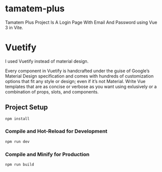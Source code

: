 # tamatem-plus
Tamatem Plus Project Is A Login Page With Email And Password using Vue 3 in Vite.

# Vuetify

I used Vuetify instead of material design.

Every component in Vuetify is handcrafted under the guise of Google’s Material Design specification and comes with hundreds of customization options that fit any style or design; even if it’s not Material. Write Vue templates that are as concise or verbose as you want using exlusively or a combination of props, slots, and components.

## Project Setup

```sh
npm install
```

### Compile and Hot-Reload for Development

```sh
npm run dev
```

### Compile and Minify for Production

```sh
npm run build
```
